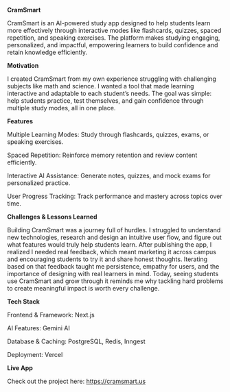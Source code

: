 **CramSmart**

CramSmart is an AI-powered study app designed to help students learn more effectively through interactive modes like flashcards, quizzes, spaced repetition, and speaking exercises. The platform makes studying engaging, personalized, and impactful, empowering learners to build confidence and retain knowledge efficiently.

**Motivation**

I created CramSmart from my own experience struggling with challenging subjects like math and science. I wanted a tool that made learning interactive and adaptable to each student’s needs. The goal was simple: help students practice, test themselves, and gain confidence through multiple study modes, all in one place.

**Features**

Multiple Learning Modes: Study through flashcards, quizzes, exams, or speaking exercises.

Spaced Repetition: Reinforce memory retention and review content efficiently.

Interactive AI Assistance: Generate notes, quizzes, and mock exams for personalized practice.

User Progress Tracking: Track performance and mastery across topics over time.

**Challenges & Lessons Learned**

Building CramSmart was a journey full of hurdles. I struggled to understand new technologies, research and design an intuitive user flow, and figure out what features would truly help students learn. After publishing the app, I realized I needed real feedback, which meant marketing it across campus and encouraging students to try it and share honest thoughts. Iterating based on that feedback taught me persistence, empathy for users, and the importance of designing with real learners in mind. Today, seeing students use CramSmart and grow through it reminds me why tackling hard problems to create meaningful impact is worth every challenge.

**Tech Stack**

Frontend & Framework: Next.js

AI Features: Gemini AI

Database & Caching: PostgreSQL, Redis, Inngest

Deployment: Vercel

**Live App**

Check out the project here: https://cramsmart.us
